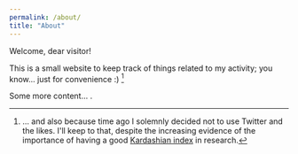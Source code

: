 ```yaml
---
permalink: /about/
title: "About"
---
```


Welcome, dear visitor! 

This is a small website to keep track of things related to my activity; 
you know... just for convenience :) [^1]

Some more content... .



[^1]: ... and also because time ago I solemnly decided not to use Twitter and the likes. I'll keep to that, despite the increasing evidence of the importance of having a good [Kardashian index](https://en.wikipedia.org/wiki/Kardashian_Index) in research. 
